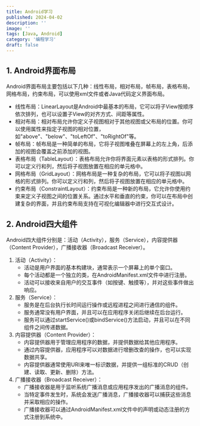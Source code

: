 ```yaml
---
title: Android学习
published: 2024-04-02
description: ''
image: ''
tags: [Java, Android]
category: '编程学习'
draft: false
---
```


## 1. Android界面布局

Android界面布局主要包括以下几种：线性布局，相对布局，帧布局，表格布局，网格布局，约束布局，可以使用xml文件或者Java代码定义界面布局。

- 线性布局：LinearLayout是Android中最基本的布局，它可以将子View按顺序依次排列，也可以设置子View的对齐方式、间距等属性。
- 相对布局：相对布局允许你定义子视图相对于其他视图或父布局的位置。你可以使用属性来指定子视图的相对位置，如"above"、"below"、"toLeftOf"、"toRightOf"等。
- 帧布局：帧布局是一种简单的布局，它将子视图堆叠在屏幕上的左上角，后添加的视图会覆盖之前添加的视图。
- 表格布局（TableLayout）：表格布局允许你将界面元素以表格的形式排列。你可以定义行和列，然后将子视图放置在相应的单元格中。
- 网格布局（GridLayout）：网格布局是一种复杂的布局，它可以将子视图以网格的形式排列。你可以定义行和列，然后将子视图放置在相应的单元格中。
- 约束布局（ConstraintLayout）：约束布局是一种新的布局，它允许你使用约束来定义子视图之间的位置关系。通过水平和垂直的约束，你可以在布局中创建复杂的界面，并且约束布局支持在可视化编辑器中进行交互式设计。

## 2. Android四大组件

Android四大组件分别是：活动（Activity），服务（Service），内容提供器（Content Provider），广播接收器（Broadcast Receiver）。

1. 活动（Activity）：
   - 活动是用户界面的基本构建块，通常表示一个屏幕上的单个窗口。
   - 每个活动都是一个独立的类，在AndroidManifest.xml文件中进行注册。
   - 活动可以接收来自用户的交互事件（如按键、触摸等），并对这些事件做出响应。
2. 服务（Service）：
   - 服务是在后台执行长时间运行操作或远程进程之间进行通信的组件。
   - 服务通常没有用户界面，并且可以在应用程序关闭后继续在后台运行。
   - 服务可以通过startService()或bindService()方法启动，并且可以在不同组件之间传递数据。
3. 内容提供器（Content Provider）：
   - 内容提供器用于管理应用程序的数据，并提供数据给其他应用程序。
   - 通过内容提供器，应用程序可以对数据进行增删改查的操作，也可以实现数据共享。
   - 内容提供器通常使用URI来唯一标识数据，并提供一组标准的CRUD（创建、读取、更新、删除）方法。
4. 广播接收器（Broadcast Receiver）：
   - 广播接收器是用于监听系统广播消息或应用程序发出的广播消息的组件。
   - 当特定事件发生时，系统会发送广播消息，广播接收器可以捕获这些消息并采取相应的操作。
   - 广播接收器可以通过AndroidManifest.xml文件中的声明或动态注册的方式注册到系统中。
